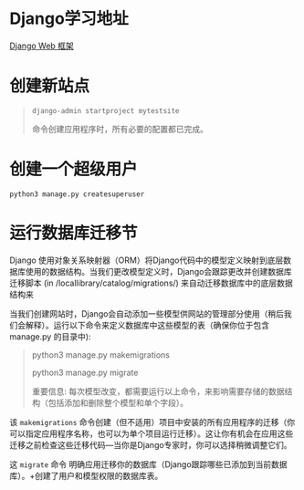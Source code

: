 # Django学习地址
[Django Web 框架](https://developer.mozilla.org/zh-CN/docs/Learn/Server-side/Django)

# 创建新站点
> `django-admin startproject mytestsite`
>
> 命令创建应用程序时，所有必要的配置都已完成。

# 创建一个超级用户
`python3 manage.py createsuperuser`

# 运行数据库迁移节

Django 使用对象关系映射器（ORM）将Django代码中的模型定义映射到底层数据库使用的数据结构。当我们更改模型定义时，Django会跟踪更改并创建数据库迁移脚本 (in /locallibrary/catalog/migrations/) 来自动迁移数据库中的底层数据结构来

当我们创建网站时，Django会自动添加一些模型供网站的管理部分使用（稍后我们会解释）。运行以下命令来定义数据库中这些模型的表（确保你位于包含 manage.py 的目录中):

> python3 manage.py makemigrations
>
> python3 manage.py migrate
>
> 重要信息: 每次模型改变，都需要运行以上命令，来影响需要存储的数据结构（包括添加和删除整个模型和单个字段）。

该 `makemigrations` 命令创建（但不适用）项目中安装的所有应用程序的迁移（你可以指定应用程序名称，也可以为单个项目运行迁移）。这让你有机会在应用这些迁移之前检查这些迁移代码—当你是Django专家时，你可以选择稍微调整它们。

这 `migrate` 命令 明确应用迁移你的数据库（Django跟踪哪些已添加到当前数据库）。+创建了用户和模型权限的数据库表。